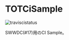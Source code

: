 TOTCiSample
===========
![traviscistatus](https://travis-ci.org/tototti/TOTCiSample.png)

SWWDC(#17)用のCI Sample。
